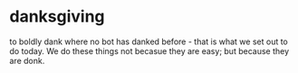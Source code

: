 # danksgiving

to boldly dank where no bot has danked before - that is what we set out to do today.
We do these things not becasue they are easy; but because they are donk.

